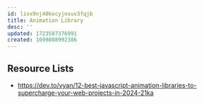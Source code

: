 ```yaml
---
id: livx9nj40kocyjnsuv3fqjb
title: Animation Library
desc: ''
updated: 1723587376991
created: 1699808992386
---
```



## Resource Lists

- https://dev.to/vyan/12-best-javascript-animation-libraries-to-supercharge-your-web-projects-in-2024-21ka